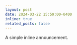 ```yaml
---
layout: post
date: 2024-03-22 15:59:00-0400
inline: true
related_posts: false
---
```


A simple inline announcement.
